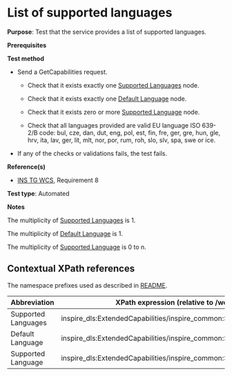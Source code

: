 # List of supported languages

**Purpose**: Test that the service provides a list of supported languages.

**Prerequisites**

**Test method**

* Send a GetCapabilities request.

    * Check that it exists exactly one [Supported Languages](#supportedLanguages) node.

    * Check that it exists exactly one [Default Language](#defaultLanguage) node.

    * Check that it exists zero or more [Supported Language](#supportedLanguage) node.
	
	* Check that all languages provided are valid EU language ISO 639-2/B code: bul, cze, dan, dut, eng, pol, est, fin, fre, ger, gre, hun, gle, hrv, ita, lav, ger, lit, mlt, nor, por, rum, roh, slo, slv, spa, swe or ice.

* If any of the checks or validations fails, the test fails.

**Reference(s)**

* [INS TG WCS](https://inspire.ec.europa.eu/id/document/tg/download-wcs), Requirement 8

**Test type**: Automated

**Notes**

The multiplicity of [Supported Languages](#supportedLanguages) is 1.

The multiplicity of [Default Language](#defaultLanguage) is 1.

The multiplicity of [Supported Language](#supportedLanguage) is 0 to n.

## Contextual XPath references

The namespace prefixes used as described in [README](./README.md#namespaces).

| Abbreviation                                               |  XPath expression (relative to /wcs:Capabilities/ows:OperationsMetadata/ows:ExtendedCapabilities) |
| --------------------------------------------------- | -------------------------------------------------------------- |
| Supported Languages <a name="supportedLanguages"></a> | inspire_dls:ExtendedCapabilities/inspire_common:SupportedLanguages |
| Default Language <a name="defaultLanguage"></a> | inspire_dls:ExtendedCapabilities/inspire_common:SupportedLanguages/inspire_common:DefaultLanguage/inspire_common:Language |
| Supported Language <a name="supportedLanguage"></a> | inspire_dls:ExtendedCapabilities/inspire_common:SupportedLanguages/inspire_common:SupportedLanguage/inspire_common:Language |